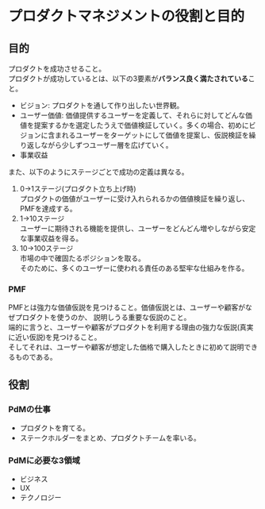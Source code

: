 # プロダクトマネジメントの役割と目的
## 目的
プロダクトを成功させること。  
プロダクトが成功しているとは、以下の3要素が**バランス良く満たされている**こと。  
- ビジョン: プロダクトを通して作り出したい世界観。
- ユーザー価値: 価値提供するユーザーを定義して、それらに対してどんな価値を提案するかを選定したうえで価値検証していく。多くの場合、初めにビジョンに含まれるユーザーをターゲットにして価値を提案し、仮説検証を繰り返しながら少しずつユーザー層を広げていく。
- 事業収益

また、以下のようにステージごとで成功の定義は異なる。  
1. 0→1ステージ(プロダクト立ち上げ時)  
プロダクトの価値がユーザーに受け入れられるかの価値検証を繰り返し、PMFを達成する。  
2. 1→10ステージ  
ユーザーに期待される機能を提供し、ユーザーをどんどん増やしながら安定な事業収益を得る。  
3. 10→100ステージ  
市場の中で確固たるポジションを取る。  
そのために、多くのユーザーに使われる責任のある堅牢な仕組みを作る。  

### PMF
PMFとは強力な価値仮説を見つけること。価値仮説とは、ユーザーや顧客がなぜプロダクトを使うのか、
説明しうる重要な仮説のこと。  
端的に言うと、ユーザーや顧客がプロダクトを利用する理由の強力な仮説(真実に近い仮説)を見つけること。  
そしてそれは、ユーザーや顧客が想定した価格で購入したときに初めて説明できるものである。  

## 役割
### PdMの仕事
- プロダクトを育てる。
- ステークホルダーをまとめ、プロダクトチームを率いる。

### PdMに必要な3領域
- ビジネス
- UX
- テクノロジー
